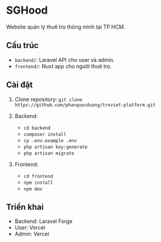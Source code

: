 # SGHood

Website quản lý thuê trọ thông minh tại TP.HCM.

## Cấu trúc

-   `backend/`: Laravel API cho user và admin.
-   `frontend/`: Nuxt app cho người thuê trọ.

## Cài đặt

1. Clone repository: `git clone https://github.com/phanquocduong/troviet-platform.git`
2. Backend:
    - `cd backend`
    - `composer install`
    - `cp .env.example .env`
    - `php artisan key:generate`
    - `php artisan migrate`
3. Frontend:

    - `cd frontend`
    - `npm install`
    - `npm dev`

## Triển khai

-   Backend: Laravel Forge
-   User: Vercel
-   Admin: Vercel
